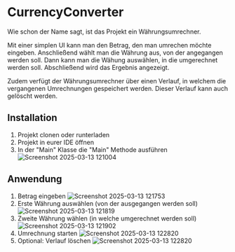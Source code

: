 # CurrencyConverter

Wie schon der Name sagt, ist das Projekt ein Währungsumrechner. 

Mit einer simplen UI kann man den Betrag, den man umrechen möchte eingeben. Anschließend wählt man die Währung aus, von der angegangen werden soll. Dann kann man die Wähung auswählen, in die umgerechnet werden soll. Abschließend wird das Ergebnis angezeigt.

Zudem verfügt der Währungsumrechner über einen Verlauf, in welchem die vergangenen Umrechnungen gespeichert werden. Dieser Verlauf kann auch gelöscht werden.


## Installation

   1. Projekt clonen oder runterladen
   2. Projekt in eurer IDE öffnen
   3. In der "Main" Klasse die "Main" Methode ausführen
![Screenshot 2025-03-13 121004](https://github.com/user-attachments/assets/909d2b0c-fcc9-47be-9152-05acff74733f)

   
## Anwendung

1. Betrag eingeben
   ![Screenshot 2025-03-13 121753](https://github.com/user-attachments/assets/898a2980-1509-4adf-b0a3-00d769c4ce38)
2. Erste Währung auswählen (von der ausgegangen werden soll)
   ![Screenshot 2025-03-13 121819](https://github.com/user-attachments/assets/46154a89-886e-44ca-843d-90941ae01bef)
3. Zweite Währung wählen (in welche umgerechnet werden soll)
   ![Screenshot 2025-03-13 121902](https://github.com/user-attachments/assets/2c1f8fc4-c032-49ca-9271-170a4bfed2d2)
4. Umrechnung starten
   ![Screenshot 2025-03-13 122820](https://github.com/user-attachments/assets/0d25b18b-d635-419c-91b7-dbf9ed90eaeb)
5. Optional: Verlauf löschen
   ![Screenshot 2025-03-13 122820](https://github.com/user-attachments/assets/58d6e4a8-f971-4826-8f9d-b102d2354f72)

